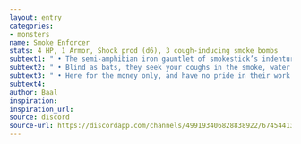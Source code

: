 ```yaml
---
layout: entry
categories:
- monsters
name: Smoke Enforcer
stats: 4 HP, 1 Armor, Shock prod (d6), 3 cough-inducing smoke bombs
subtext1: " • The semi-amphibian iron gauntlet of smokestick’s indentured workforce, they’re paid two pounds per beating, verified kills docks their pay for a week."
subtext2: " • Blind as bats, they seek your coughs in the smoke, water filled diving helmets ensure they don't need to switch from gills over to respiration."
subtext3: " • Here for the money only, and have no pride in their work. Employers and 'clients' alike make their lives miserable."
subtext4:
author: Baal
inspiration:
inspiration_url:
source: discord
source-url: https://discordapp.com/channels/499193406828838922/674544134798966806/695715698910953575
---
```

